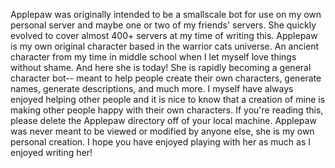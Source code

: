 Applepaw was originally intended to be a smallscale bot for use on my own personal server and maybe one or two of my friends' servers.
She quickly evolved to cover almost 400+ servers at my time of writing this.
Applepaw is my own original character based in the warrior cats universe. An ancient character from my time in middle school when I let myself love things without shame.
And here she is today! She is rapidly becoming a general character bot-- meant to help people create their own characters, generate names, generate descriptions, and much more.
I myself have always enjoyed helping other people and it is nice to know that a creation of mine is making other people happy with their own characters.
If you're reading this, please delete the Applepaw directory off of your local machine.
Applepaw was never meant to be viewed or modified by anyone else, she is my own personal creation.
I hope you have enjoyed playing with her as much as I enjoyed writing her!